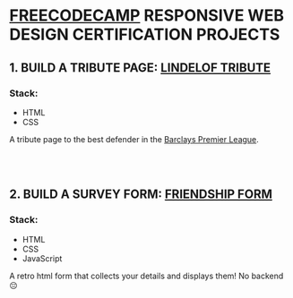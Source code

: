 # [FREECODECAMP](https://learn.freecodecamp.org) RESPONSIVE WEB DESIGN CERTIFICATION PROJECTS
## 1. BUILD A TRIBUTE PAGE: [LINDELOF TRIBUTE](./Lindelof%20Tribute)

### Stack:
- HTML
- CSS
  
A tribute page to the best defender in the [Barclays Premier League](https://premierleague.com). 

<br>
<br>

## 2. BUILD A SURVEY FORM: [FRIENDSHIP FORM](./Friendship%20Form/)

### Stack:
- HTML
- CSS
- JavaScript
  
A retro html form that collects your details and displays them! No backend 😔

